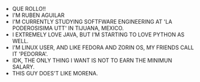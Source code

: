 - QUE ROLLO!!
- I'M RUBEN AGUILAR
- I'M CURRENTLY STUDYING SOFTFWARE ENGINEERING AT 'LA PODEROSISIMA UTT' IN TIJUANA, MEXICO. 
- I EXTREMELY LOVE JAVA, BUT I'M STARTING TO LOVE PYTHON AS WELL.
- I'M LINUX USER, AND LIKE FEDORA AND ZORIN OS, MY FRIENDS CALL IT 'PEDORRA'.
- IDK, THE ONLY THING I WANT IS NOT TO EARN THE MINIMUN SALARY.
- THIS GUY DOES'T LIKE MORENA.
